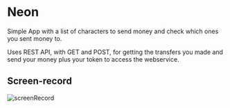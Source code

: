 # Neon

Simple App with a list of characters to send money and check which ones you sent money to.

Uses REST API, with GET and POST, for getting the transfers you made and send your money plus 
your token to access the webservice.

## Screen-record
![screenRecord](https://i.imgur.com/00eiKKp.gif)
